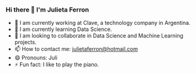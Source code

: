 ### Hi there 👋 I'm Julieta Ferron

- 🔭 I am currently working at Clave, a technology company in Argentina.
- 🌱 I am currently learning Data Science.
- 👯 I am looking to collaborate in Data Science and Machine Learning projects.
- 📫 How to contact me: julietaferron@hotmail.com
- 😄 Pronouns: Juli
- ⚡ Fun fact: I like to play the piano.
